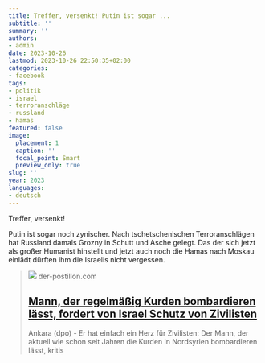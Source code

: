 ```yaml
---
title: Treffer, versenkt! Putin ist sogar ...
subtitle: ''
summary: ''
authors:
- admin
date: 2023-10-26
lastmod: 2023-10-26 22:50:35+02:00
categories:
- facebook
tags:
- politik
- israel
- terroranschläge
- russland
- hamas
featured: false
image:
  placement: 1
  caption: ''
  focal_point: Smart
  preview_only: true
slug: ''
year: 2023
languages:
- deutsch
---
```


Treffer, versenkt!

Putin ist sogar noch zynischer. Nach tschetschenischen Terroranschlägen hat Russland damals Grozny in Schutt und Asche gelegt. Das der sich jetzt als großer Humanist hinstellt und jetzt auch noch die Hamas nach Moskau einlädt dürften ihm die Israelis nicht vergessen.
> [![](https://blogger.googleusercontent.com/img/b/R29vZ2xl/AVvXsEhYiWDizvbvHSz4m4r3avrqpeMoO4H9dXLWR8eb97q4kdt2RdJLCM3Yk1i8Tc2cmrVmZCG1awQymfCZ-s6iItXTmezg_c4k5MS2zSUSVddhlMT5pzq0PdlENKGz_CjjpXsCYpCKvDE_uSlCDF9D096uZ2fA4Av_ta3iUhgEmt0fm8i0cDEpah8u4CCc3-M/w1600/shutterstock_1766520260.jpg)](https://www.der-postillon.com/2023/10/erdogan.html)
> der-postillon.com
> ## [Mann, der regelmäßig Kurden bombardieren lässt, fordert von Israel Schutz von Zivilisten](https://www.der-postillon.com/2023/10/erdogan.html)
>
>Ankara (dpo) - Er hat einfach ein Herz für Zivilisten: Der Mann, der aktuell wie schon seit Jahren die Kurden in Nordsyrien bombardieren lässt, kritis